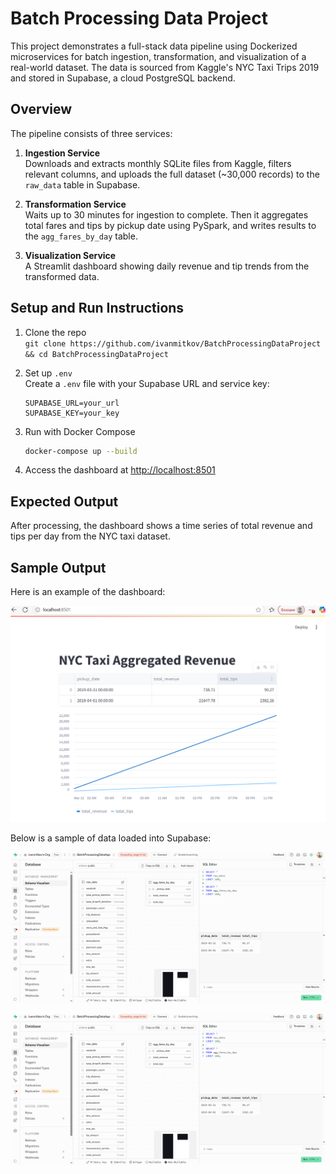 # Batch Processing Data Project

This project demonstrates a full-stack data pipeline using Dockerized microservices for batch ingestion, transformation, and visualization of a real-world dataset. The data is sourced from Kaggle's NYC Taxi Trips 2019 and stored in Supabase, a cloud PostgreSQL backend.

## Overview

The pipeline consists of three services:

1. **Ingestion Service**  
   Downloads and extracts monthly SQLite files from Kaggle, filters relevant columns, and uploads the full dataset (~30,000 records) to the `raw_data` table in Supabase.

2. **Transformation Service**  
   Waits up to 30 minutes for ingestion to complete. Then it aggregates total fares and tips by pickup date using PySpark, and writes results to the `agg_fares_by_day` table.

3. **Visualization Service**  
   A Streamlit dashboard showing daily revenue and tip trends from the transformed data.

## Setup and Run Instructions

1. Clone the repo  
   `git clone https://github.com/ivanmitkov/BatchProcessingDataProject && cd BatchProcessingDataProject`

2. Set up `.env`  
   Create a `.env` file with your Supabase URL and service key:
   ```
   SUPABASE_URL=your_url
   SUPABASE_KEY=your_key
   ```

3. Run with Docker Compose  
   ```bash
   docker-compose up --build
   ```

4. Access the dashboard at [http://localhost:8501](http://localhost:8501)

## Expected Output

After processing, the dashboard shows a time series of total revenue and tips per day from the NYC taxi dataset.

## Sample Output

Here is an example of the dashboard:

![Dashboard Screenshot](screenshots/dashboard_example.png)

Below is a sample of data loaded into Supabase:

![Supabase Table Raw Data](screenshots/supabase_raw_data.png)

![Supabase Table Prepared Data](screenshots/supabase_raw_data.png)